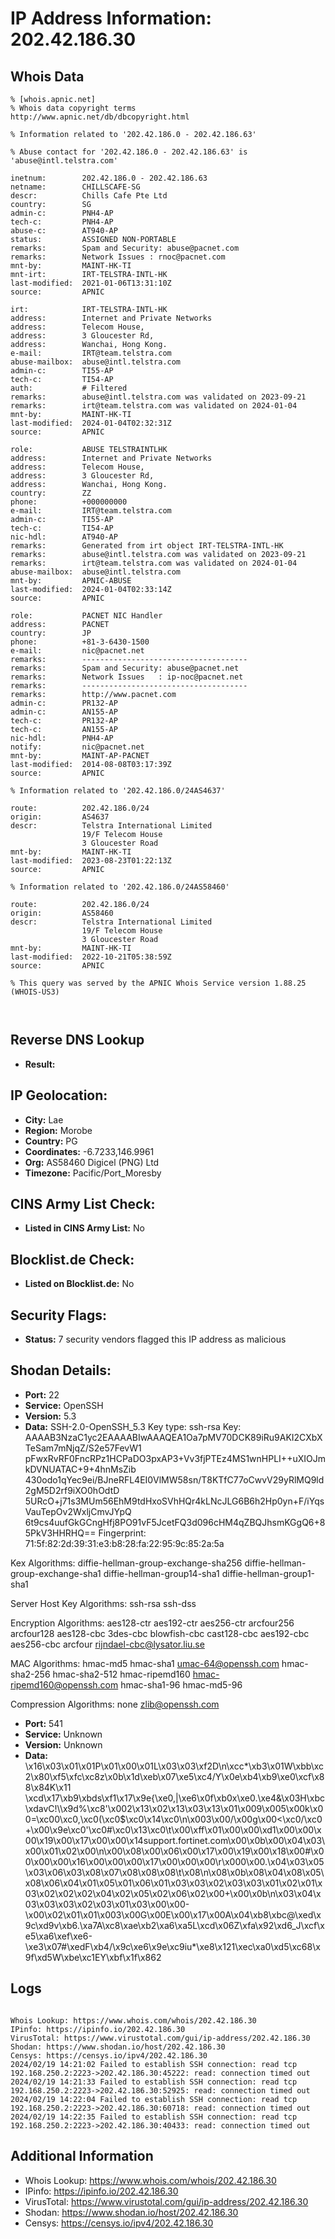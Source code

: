 # IP Address Information: 202.42.186.30

## Whois Data
```
% [whois.apnic.net]
% Whois data copyright terms    http://www.apnic.net/db/dbcopyright.html

% Information related to '202.42.186.0 - 202.42.186.63'

% Abuse contact for '202.42.186.0 - 202.42.186.63' is 'abuse@intl.telstra.com'

inetnum:        202.42.186.0 - 202.42.186.63
netname:        CHILLSCAFE-SG
descr:          Chills Cafe Pte Ltd
country:        SG
admin-c:        PNH4-AP
tech-c:         PNH4-AP
abuse-c:        AT940-AP
status:         ASSIGNED NON-PORTABLE
remarks:        Spam and Security: abuse@pacnet.com
remarks:        Network Issues : rnoc@pacnet.com
mnt-by:         MAINT-HK-TI
mnt-irt:        IRT-TELSTRA-INTL-HK
last-modified:  2021-01-06T13:31:10Z
source:         APNIC

irt:            IRT-TELSTRA-INTL-HK
address:        Internet and Private Networks
address:        Telecom House,
address:        3 Gloucester Rd,
address:        Wanchai, Hong Kong.
e-mail:         IRT@team.telstra.com
abuse-mailbox:  abuse@intl.telstra.com
admin-c:        TI55-AP
tech-c:         TI54-AP
auth:           # Filtered
remarks:        abuse@intl.telstra.com was validated on 2023-09-21
remarks:        irt@team.telstra.com was validated on 2024-01-04
mnt-by:         MAINT-HK-TI
last-modified:  2024-01-04T02:32:31Z
source:         APNIC

role:           ABUSE TELSTRAINTLHK
address:        Internet and Private Networks
address:        Telecom House,
address:        3 Gloucester Rd,
address:        Wanchai, Hong Kong.
country:        ZZ
phone:          +000000000
e-mail:         IRT@team.telstra.com
admin-c:        TI55-AP
tech-c:         TI54-AP
nic-hdl:        AT940-AP
remarks:        Generated from irt object IRT-TELSTRA-INTL-HK
remarks:        abuse@intl.telstra.com was validated on 2023-09-21
remarks:        irt@team.telstra.com was validated on 2024-01-04
abuse-mailbox:  abuse@intl.telstra.com
mnt-by:         APNIC-ABUSE
last-modified:  2024-01-04T02:33:14Z
source:         APNIC

role:           PACNET NIC Handler
address:        PACNET
country:        JP
phone:          +81-3-6430-1500
e-mail:         nic@pacnet.net
remarks:        -------------------------------------
remarks:        Spam and Security: abuse@pacnet.net
remarks:        Network Issues   : ip-noc@pacnet.net
remarks:        -------------------------------------
remarks:        http://www.pacnet.com
admin-c:        PR132-AP
admin-c:        AN155-AP
tech-c:         PR132-AP
tech-c:         AN155-AP
nic-hdl:        PNH4-AP
notify:         nic@pacnet.net
mnt-by:         MAINT-AP-PACNET
last-modified:  2014-08-08T03:17:39Z
source:         APNIC

% Information related to '202.42.186.0/24AS4637'

route:          202.42.186.0/24
origin:         AS4637
descr:          Telstra International Limited
                19/F Telecom House
                3 Gloucester Road
mnt-by:         MAINT-HK-TI
last-modified:  2023-08-23T01:22:13Z
source:         APNIC

% Information related to '202.42.186.0/24AS58460'

route:          202.42.186.0/24
origin:         AS58460
descr:          Telstra International Limited
                19/F Telecom House
                3 Gloucester Road
mnt-by:         MAINT-HK-TI
last-modified:  2022-10-21T05:38:59Z
source:         APNIC

% This query was served by the APNIC Whois Service version 1.88.25 (WHOIS-US3)



```
## Reverse DNS Lookup
- **Result:** 

## IP Geolocation:
- **City:** Lae
- **Region:** Morobe
- **Country:** PG
- **Coordinates:** -6.7233,146.9961
- **Org:** AS58460 Digicel (PNG) Ltd
- **Timezone:** Pacific/Port_Moresby

## CINS Army List Check:
- **Listed in CINS Army List:** 
No

## Blocklist.de Check:
- **Listed on Blocklist.de:** 
No

## Security Flags:
- **Status:** 7 security vendors flagged this IP address as malicious

## Shodan Details:
- **Port:** 22
- **Service:** OpenSSH
- **Version:** 5.3
- **Data:** SSH-2.0-OpenSSH_5.3
Key type: ssh-rsa
Key: AAAAB3NzaC1yc2EAAAABIwAAAQEA1Oa7pMV70DCK89iRu9AKI2CXbXTeSam7mNjqZ/S2e57FevW1
pFwxRvRF0FncRPz1HCPaDO3pxAP3+Vv3fjPTEz4MS1wnHPLI++uXIOJmkDVNUATAC+9+4hnMsZib
430odo1qYec9ei/BJneRFL4EI0VlMW58sn/T8KTfC77oCwvV29yRlMQ9ld2gM5D2rf9iXO0hOdtD
5URcO+j71s3MUm56EhM9tdHxoSVhHQr4kLNcJLG6B6h2Hp0yn+F/iYqsVauTepOv2WxljCmvJYpQ
6t9cs4uufGkGCngHfj8PO91vF5JcetFQ3d096cHM4qZBQJhsmKGgQ6+85PkV3HHRHQ==
Fingerprint: 71:5f:82:2d:39:31:e3:b8:28:fa:22:95:9c:85:2a:5a

Kex Algorithms:
	diffie-hellman-group-exchange-sha256
	diffie-hellman-group-exchange-sha1
	diffie-hellman-group14-sha1
	diffie-hellman-group1-sha1

Server Host Key Algorithms:
	ssh-rsa
	ssh-dss

Encryption Algorithms:
	aes128-ctr
	aes192-ctr
	aes256-ctr
	arcfour256
	arcfour128
	aes128-cbc
	3des-cbc
	blowfish-cbc
	cast128-cbc
	aes192-cbc
	aes256-cbc
	arcfour
	rijndael-cbc@lysator.liu.se

MAC Algorithms:
	hmac-md5
	hmac-sha1
	umac-64@openssh.com
	hmac-sha2-256
	hmac-sha2-512
	hmac-ripemd160
	hmac-ripemd160@openssh.com
	hmac-sha1-96
	hmac-md5-96

Compression Algorithms:
	none
	zlib@openssh.com


- **Port:** 541
- **Service:** Unknown
- **Version:** Unknown
- **Data:** \x16\x03\x01\x01P\x01\x00\x01L\x03\x03\xf2D\n\xcc*\xb3\x01W\xbb\xc2\x80\xf5\xfc\xc8z\x0b\x1d\xeb\x07\xe5\xc4/Y\x0e\xb4\xb9\xe0\xcf\x88\x84K\x11 \xcd\x17\xb9\xbds\xf1\x17\x9e{\xe0,|\xe6\x0f\xb0x\xe0.\xe4&\x03H\xbc\xdavC!\\\x9d%\xc8\'\x002\x13\x02\x13\x03\x13\x01\x009\x005\x00k\x00=\xc00\xc0,\xc0(\xc0$\xc0\x14\xc0\n\x003\x00/\x00g\x00<\xc0/\xc0+\x00\x9e\xc0\'\xc0#\xc0\x13\xc0\t\x00\xff\x01\x00\x00\xd1\x00\x00\x00\x19\x00\x17\x00\x00\x14support.fortinet.com\x00\x0b\x00\x04\x03\x00\x01\x02\x00\n\x00\x08\x00\x06\x00\x17\x00\x19\x00\x18\x00#\x00\x00\x00\x16\x00\x00\x00\x17\x00\x00\x00\r\x000\x00.\x04\x03\x05\x03\x06\x03\x08\x07\x08\x08\x08\t\x08\n\x08\x0b\x08\x04\x08\x05\x08\x06\x04\x01\x05\x01\x06\x01\x03\x03\x02\x03\x03\x01\x02\x01\x03\x02\x02\x02\x04\x02\x05\x02\x06\x02\x00+\x00\x0b\n\x03\x04\x03\x03\x03\x02\x03\x01\x03\x00\x00-\x00\x02\x01\x01\x003\x00G\x00E\x00\x17\x00A\x04\xb8\xbc@\xed\x9c\xd9v\xb6.\xa7A\xc8\xae\xb2\xa6\xa5L\xcd\x06Z\xfa\x92\xd6_J\xcf\xe5\xa6\xef\xe6-\xe3\x07#\xedF\xb4/\x9c\xe6\x9e\xc9iu*\xe8\x121\xec\xa0\xd5\xc68\x9f\xd5W\xbe\xc1EY\xbf\x1f\x862

## Logs
```

Whois Lookup: https://www.whois.com/whois/202.42.186.30
IPinfo: https://ipinfo.io/202.42.186.30
VirusTotal: https://www.virustotal.com/gui/ip-address/202.42.186.30
Shodan: https://www.shodan.io/host/202.42.186.30
Censys: https://censys.io/ipv4/202.42.186.30
2024/02/19 14:21:02 Failed to establish SSH connection: read tcp 192.168.250.2:2223->202.42.186.30:45222: read: connection timed out
2024/02/19 14:21:33 Failed to establish SSH connection: read tcp 192.168.250.2:2223->202.42.186.30:52925: read: connection timed out
2024/02/19 14:22:04 Failed to establish SSH connection: read tcp 192.168.250.2:2223->202.42.186.30:60718: read: connection timed out
2024/02/19 14:22:35 Failed to establish SSH connection: read tcp 192.168.250.2:2223->202.42.186.30:40433: read: connection timed out

```
## Additional Information
- Whois Lookup: https://www.whois.com/whois/202.42.186.30
- IPinfo: https://ipinfo.io/202.42.186.30
- VirusTotal: https://www.virustotal.com/gui/ip-address/202.42.186.30
- Shodan: https://www.shodan.io/host/202.42.186.30
- Censys: https://censys.io/ipv4/202.42.186.30

